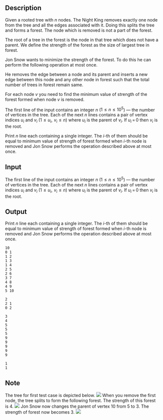 ## Description

<div><p>Given a rooted tree with <span class="tex-span"><i>n</i></span> nodes. The Night King removes exactly one node from the tree and all the edges associated with it. Doing this splits the tree and forms a forest. The node which is removed is not a part of the forest.</p><p>The root of a tree in the forest is the node in that tree which does not have a parent. We define the strength of the forest as the size of largest tree in forest.</p><p>Jon Snow wants to minimize the strength of the forest. To do this he can perform the following operation at most once.</p><p><span class="tex-font-style-it">He removes the edge between a node and its parent and inserts a new edge between this node and any other node in forest such that the total number of trees in forest remain same.</span></p><p>For each node <span class="tex-span"><i>v</i></span> you need to find the minimum value of strength of the forest formed when node <span class="tex-span"><i>v</i></span> is removed.</p></div><div class="input-specification"><p>The first line of the input contains an integer <span class="tex-span"><i>n</i></span> (<span class="tex-span">1  ≤  <i>n</i>  ≤  10<sup class="upper-index">5</sup></span>) — the number of vertices in the tree. Each of the next <span class="tex-span"><i>n</i></span> lines contains a pair of vertex indices <span class="tex-span"><i>u</i><sub class="lower-index"><i>i</i></sub></span> and <span class="tex-span"><i>v</i><sub class="lower-index"><i>i</i></sub></span> (<span class="tex-span">1  ≤  <i>u</i><sub class="lower-index"><i>i</i></sub>,  <i>v</i><sub class="lower-index"><i>i</i></sub>  ≤  <i>n</i></span>) where <span class="tex-span"><i>u</i><sub class="lower-index"><i>i</i></sub></span> is the parent of <span class="tex-span"><i>v</i><sub class="lower-index"><i>i</i></sub></span>. If <span class="tex-span"><i>u</i><sub class="lower-index"><i>i</i></sub> = 0</span> then <span class="tex-span"><i>v</i><sub class="lower-index"><i>i</i></sub></span> is the root.</p></div><div class="output-specification"><p>Print <span class="tex-span"><i>n</i></span> line each containing a single integer. The <span class="tex-span"><i>i</i></span>-th of them should be equal to minimum value of strength of forest formed when <span class="tex-span"><i>i</i></span>-th node is removed and Jon Snow performs the operation described above at most once.</p></div>

## Input

<p>The first line of the input contains an integer <span class="tex-span"><i>n</i></span> (<span class="tex-span">1  ≤  <i>n</i>  ≤  10<sup class="upper-index">5</sup></span>) — the number of vertices in the tree. Each of the next <span class="tex-span"><i>n</i></span> lines contains a pair of vertex indices <span class="tex-span"><i>u</i><sub class="lower-index"><i>i</i></sub></span> and <span class="tex-span"><i>v</i><sub class="lower-index"><i>i</i></sub></span> (<span class="tex-span">1  ≤  <i>u</i><sub class="lower-index"><i>i</i></sub>,  <i>v</i><sub class="lower-index"><i>i</i></sub>  ≤  <i>n</i></span>) where <span class="tex-span"><i>u</i><sub class="lower-index"><i>i</i></sub></span> is the parent of <span class="tex-span"><i>v</i><sub class="lower-index"><i>i</i></sub></span>. If <span class="tex-span"><i>u</i><sub class="lower-index"><i>i</i></sub> = 0</span> then <span class="tex-span"><i>v</i><sub class="lower-index"><i>i</i></sub></span> is the root.</p>

## Output

<p>Print <span class="tex-span"><i>n</i></span> line each containing a single integer. The <span class="tex-span"><i>i</i></span>-th of them should be equal to minimum value of strength of forest formed when <span class="tex-span"><i>i</i></span>-th node is removed and Jon Snow performs the operation described above at most once.</p>





```input1
10
0 1
1 2
1 3
1 4
2 5
2 6
3 7
4 8
4 9
5 10

```




```input2
2
2 1
0 2

```




```output1
3
4
5
5
5
9
9
9
9
9

```




```output2
1
1

```



## Note

<p>The tree for first test case is depicted below. <img class="tex-graphics" src="file://d64bpSnE.png" style="max-width: 100.0%;max-height: 100.0%;"> When you remove the first node, the tree splits to form the following forest. The strength of this forest is <span class="tex-span">4</span>. <img class="tex-graphics" src="file://sLX9SnxI.png" style="max-width: 100.0%;max-height: 100.0%;"> Jon Snow now changes the parent of vertex <span class="tex-span">10</span> from <span class="tex-span">5</span> to <span class="tex-span">3</span>. The strength of forest now becomes <span class="tex-span">3</span>. <img class="tex-graphics" src="file://Cfo78yVF.png" style="max-width: 100.0%;max-height: 100.0%;"></p>
